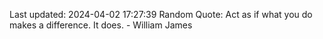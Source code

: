 Last updated: 2024-04-02 17:27:39
Random Quote: Act as if what you do makes a difference. It does. - William James